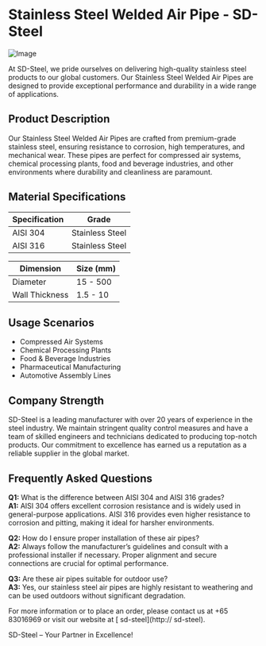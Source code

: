 # Stainless Steel Welded Air Pipe - SD-Steel

![Image](https://github.com/user-attachments/assets/2567258e-e124-4816-932d-1809bd27ef0b)

At SD-Steel, we pride ourselves on delivering high-quality stainless steel products to our global customers. Our Stainless Steel Welded Air Pipes are designed to provide exceptional performance and durability in a wide range of applications.

## Product Description
Our Stainless Steel Welded Air Pipes are crafted from premium-grade stainless steel, ensuring resistance to corrosion, high temperatures, and mechanical wear. These pipes are perfect for compressed air systems, chemical processing plants, food and beverage industries, and other environments where durability and cleanliness are paramount.

## Material Specifications
| Specification | Grade |
|---------------|-------|
| AISI 304      | Stainless Steel |
| AISI 316      | Stainless Steel |

| Dimension | Size (mm) |
|-----------|-----------|
| Diameter  | 15 - 500  |
| Wall Thickness | 1.5 - 10 |

## Usage Scenarios
- Compressed Air Systems
- Chemical Processing Plants
- Food & Beverage Industries
- Pharmaceutical Manufacturing
- Automotive Assembly Lines

## Company Strength
SD-Steel is a leading manufacturer with over 20 years of experience in the steel industry. We maintain stringent quality control measures and have a team of skilled engineers and technicians dedicated to producing top-notch products. Our commitment to excellence has earned us a reputation as a reliable supplier in the global market.

## Frequently Asked Questions
**Q1:** What is the difference between AISI 304 and AISI 316 grades?  
**A1:** AISI 304 offers excellent corrosion resistance and is widely used in general-purpose applications. AISI 316 provides even higher resistance to corrosion and pitting, making it ideal for harsher environments.

**Q2:** How do I ensure proper installation of these air pipes?  
**A2:** Always follow the manufacturer’s guidelines and consult with a professional installer if necessary. Proper alignment and secure connections are crucial for optimal performance.

**Q3:** Are these air pipes suitable for outdoor use?  
**A3:** Yes, our stainless steel air pipes are highly resistant to weathering and can be used outdoors without significant degradation.

For more information or to place an order, please contact us at +65 83016969 or visit our website at [ sd-steel](http:// sd-steel).

SD-Steel – Your Partner in Excellence!